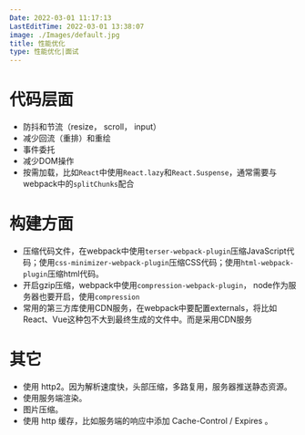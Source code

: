 ```yaml
---
Date: 2022-03-01 11:17:13
LastEditTime: 2022-03-01 13:38:07
image: ./Images/default.jpg
title: 性能优化
type: 性能优化|面试
---
```


# 代码层面

- 防抖和节流（resize， scroll， input）
- 减少回流（重排）和重绘
- 事件委托
- 减少DOM操作
- 按需加载，比如`React`中使用`React.lazy`和`React.Suspense`，通常需要与webpack中的`splitChunks`配合

# 构建方面

- 压缩代码文件，在webpack中使用`terser-webpack-plugin`压缩JavaScript代码；使用`css-minimizer-webpack-plugin`压缩CSS代码；使用`html-webpack-plugin`压缩html代码。
- 开启gzip压缩，webpack中使用`compression-webpack-plugin`， node作为服务器也要开启，使用`compression`
- 常用的第三方库使用CDN服务，在webpack中要配置externals，将比如React、Vue这种包不大到最终生成的文件中。而是采用CDN服务

# 其它

- 使用 http2。因为解析速度快，头部压缩，多路复用，服务器推送静态资源。
- 使用服务端渲染。
- 图片压缩。
- 使用 http 缓存，比如服务端的响应中添加 Cache-Control / Expires 。